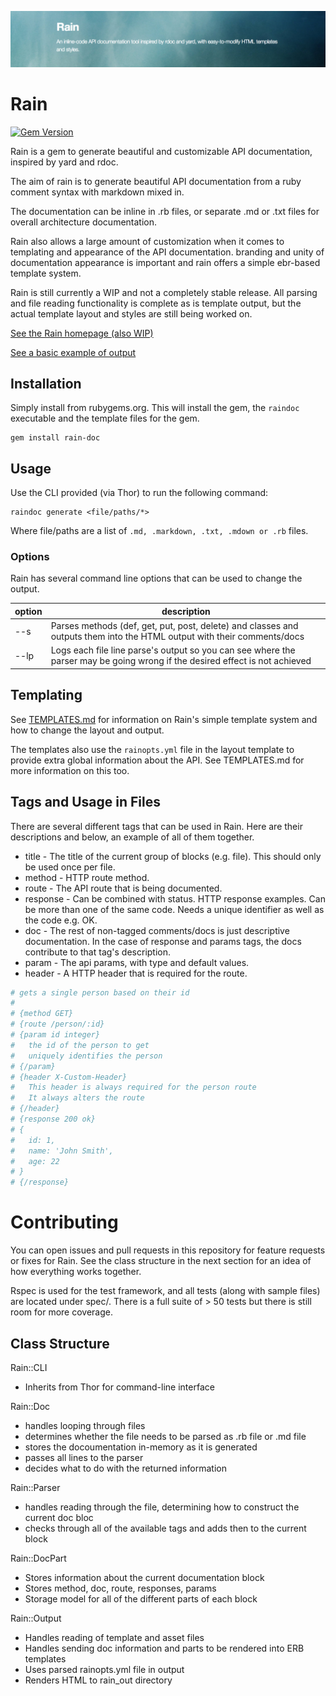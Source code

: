 ![Rain](img/rain.png)

# Rain

[![Gem Version](https://badge.fury.io/rb/rain-doc.svg)](http://badge.fury.io/rb/rain-doc)

Rain is a gem to generate beautiful and customizable API documentation, inspired by yard and rdoc.

The aim of rain is to generate beautiful API documentation from a ruby comment syntax with markdown mixed in.

The documentation can be inline in .rb files, or separate .md or .txt files for overall architecture documentation.

Rain also allows a large amount of customization when it comes to templating and appearance of the API documentation. branding and unity of documentation appearance is important and rain offers a simple ebr-based template system.

Rain is still currently a WIP and not a completely stable release. All parsing and file reading functionality is complete as is template output, but the actual template layout and styles are still being worked on.

[See the Rain homepage (also WIP)](http://martin-brennan.github.io/rain)

[See a basic example of output](img/rain-basic-rb.png)

## Installation
Simply install from rubygems.org. This will install the gem, the `raindoc` executable and the template files for the gem.

```
gem install rain-doc
```

## Usage
Use the CLI provided (via Thor) to run the following command:

```
raindoc generate <file/paths/*>
```

Where file/paths are a list of `.md, .markdown, .txt, .mdown or .rb` files.

### Options
Rain has several command line options that can be used to change the output.

|option|description|
|------|-----------|
|--s|Parses methods (def, get, put, post, delete) and classes and outputs them into the HTML output with their comments/docs|
|--lp|Logs each file line parse's output so you can see where the parser may be going wrong if the desired effect is not achieved|

## Templating

See [TEMPLATES.md](TEMPLATES.md) for information on Rain's simple template system and how to change the layout and output.

The templates also use the `rainopts.yml` file in the layout template to provide extra global information about the API. See TEMPLATES.md for more information on this too.

## Tags and Usage in Files
There are several different tags that can be used in Rain. Here are their descriptions and below, an example of all of them together.

- title - The title of the current group of blocks (e.g. file). This should only be used once per file.
- method - HTTP route method.
- route - The API route that is being documented.
- response - Can be combined with status. HTTP response examples. Can be more than one of the same code. Needs a unique identifier as well as the code e.g. OK.
- doc - The rest of non-tagged comments/docs is just descriptive documentation. In the case of response and params tags, the docs contribute to that tag's description.
- param - The api params, with type and default values.
- header - A HTTP header that is required for the route.

```ruby
# gets a single person based on their id
#
# {method GET}
# {route /person/:id}
# {param id integer}
#   the id of the person to get
#   uniquely identifies the person
# {/param}
# {header X-Custom-Header}
#   This header is always required for the person route
#   It always alters the route
# {/header}
# {response 200 ok}
# {
#   id: 1,
#   name: 'John Smith',
#   age: 22
# }
# {/response}
```

# Contributing
You can open issues and pull requests in this repository for feature requests or fixes for Rain. See the class structure in the next section for an idea of how everything works together.

Rspec is used for the test framework, and all tests (along with sample files) are located under spec/. There is a full suite of > 50 tests but there is still room for more coverage.

## Class Structure

Rain::CLI
- Inherits from Thor for command-line interface

Rain::Doc
- handles looping through files
- determines whether the file needs to be parsed as .rb file or .md file
- stores the docoumentation in-memory as it is generated
- passes all lines to the parser
- decides what to do with the returned information

Rain::Parser
- handles reading through the file, determining how to construct the current doc bloc
- checks through all of the available tags and adds then to the current block

Rain::DocPart
- Stores information about the current documentation block
- Stores method, doc, route, responses, params
- Storage model for all of the different parts of each block

Rain::Output
- Handles reading of template and asset files
- Handles sending doc information and parts to be rendered into ERB templates
- Uses parsed rainopts.yml file in output
- Renders HTML to rain_out directory